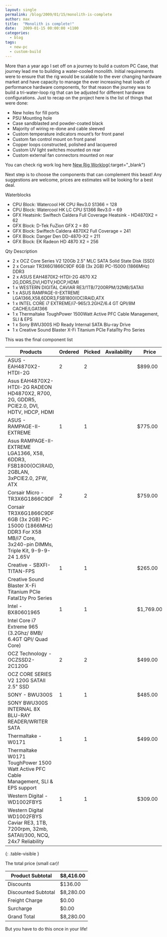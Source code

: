 ```yaml
---
layout: single
permalink: /blog/2009/01/15/monolith-is-complete
author: max
title:  "Monolith is complete!"
date:   2009-01-15 00:00:00 +1100
categories:
  - blog
tags:
  - new-pc
  - custom-build
---
```

<style>
.table-visible {
    overflow-x: visible;
}

</style>
More than a year ago I set off on a journey to build a custom PC Case, that journey lead me to building a water-cooled monolith. Initial requirements were to ensure that the rig would be scalable to the ever changing hardware market and have capacity to manage the ever increasing heat loads of performance hardware components, for that reason the journey was to build a tri-water-loop rig that can be adjusted for different hardware configurations. Just to recap on the project here is the list of things that were done:

- New holes for fill ports
- PSU Mounting hole
- Case sandblasted and powder-coated black
- Majority of wiring re-done and cable sleeved
- Custom temperature indicators mount’s for front panel
- Custom fan control mount on front panel
- Copper loops constructed, polished and lacquered
- Custom UV light switches mounted on rear
- Custom external fan connectors mounted on rear

You can check rig work log here [New Rig Worklog](https://goo.gl/photos/o4bjyeqhTD99GwEfA){:target="_blank"}

Next step is to choose the components that can complement this beast! Any suggestions are welcome, prices are estimates will be looking for a best deal.

Waterblocks
* CPU Block: Watercool HK CPU Rev3.0 S1366 = 128
* CPU Block: Watercool HK LC CPU S1366 Rev3.0 = 69
* GFX Heatsink: Swiftech Caldera Full Coverage Heatsink - HD4870X2 = 62
* GFX Block: D-Tek FuZion GFX 2 = 80
* GFX Block: Swiftech Caldera 4870X2 Full Coverage = 241
* GFX Block: Danger Den DD-4870-X2 = 211
* GFX Block: EK Radeon HD 4870 X2 = 256

Qty	Description
* 2 x OCZ Core Series V2 120Gb 2.5" MLC SATA Solid State Disk (SSD)
* 2 x Corsair TR3X6G1866C9DF 6GB (3x 2GB) PC-15000 (1866MHz) DDR3
* 2 x ASUS EAH4870X2-HTDI-2G 4870 X2 2G,DDR5,DVI,HDTV,HDCP,HDMI
* 1 x WESTERN DIGITAL CAVIAR RE3/1TB/7200RPM/32MB/SATAII
* 1 x ASUS RAMPAGE-II-EXTREME LGA1366,X58,6DDR3,FSB1800(OC)RAID,ATX
* 1 x INTEL CORE i7 EXTREME/i7-965/3.2GHZ/6.4 GT QPI/8M CACHE/LGA1366
* 1 x Thermaltake ToughPower 1500Watt Active PFC Cable Management, SLI & EPS
* 1 x Sony BWU300S HD Ready Internal SATA Blu-ray Drive
* 1 x Creative Sound Blaster X-Fi Titanium PCIe Fatal1ty Pro Series

This was the final component list 

| Products                                                                                                                    | Ordered | Picked | Availability | Price     | Discounts | Amount    | Updated |
|-----------------------------------------------------------------------------------------------------------------------------|---------|--------|--------------|-----------|-----------|-----------|---------|
| ASUS - EAH4870X2-HTDI-2G                                                                                                    | 2       | 2      |              | $899.00   | $17.00    | $1,764.00 | 11/2/09 |
| Asus EAH4870X2-HTDI-2G RADEON HD4870X2, R700, 2G, GDDR5, PCIE2.0, DVI, HDTV, HDCP, HDMI                                     |         |        |              |           |           |           |         |
| ASUS - RAMPAGE-II-EXTREME                                                                                                   | 1       | 1      |              | $775.00   | $11.00    | $764.00   | 11/2/09 |
| Asus RAMPAGE-II-EXTREME LGA1366, X58, 6DDR3, FSB1800(OC)RAID, 2GBLAN, 3xPCIE2.0, 2FW, ATX                                   |         |        |              |           |           |           |         |
| Corsair Micro - TR3X6G1866C9DF                                                                                              | 2       | 2      |              | $759.00   | $14.00    | $1,490.00 | 11/2/09 |
| Corsair TR3X6G1866C9DF 6GB (3x 2GB) PC-15000 (1866MHz) DDR3 For X58 MB/i7 Core, 3x240-pin DIMMs, Triple Kit, 9-9-9-24 1.65V |         |        |              |           |           |           |         |
| Creative - SBXFI-TITAN-FPS                                                                                                  | 1       | 1      |              | $265.00   | $10.00    | $255.00   | 11/2/09 |
| Creative Sound Blaster X-Fi Titanium PCIe Fatal1ty Pro Series                                                               |         |        |              |           |           |           |         |
| Intel - BX80601965                                                                                                          | 1       | 1      |              | $1,769.00 | $28.00    | $1,741.00 | 11/2/09 |
| Intel Core i7 Extreme 965 (3.2Ghz/ 8MB/ 6.4GT QPI/ Quad Core)                                                               |         |        |              |           |           |           |         |
| OCZ Technology - OCZSSD2-2C120G                                                                                             | 2       | 2      |              | $499.00   | $9.00     | $980.00   | 11/2/09 |
| OCZ CORE SERIES V2 120G SATAII 2.5" SSD                                                                                     |         |        |              |           |           |           |         |
| SONY - BWU300S                                                                                                              | 1       | 1      |              | $485.00   | $0.00     | $485.00   | 11/2/09 |
| SONY BWU300S INTERNAL 8X BLU-RAY READER/WRITER SATA                                                                         |         |        |              |           |           |           |         |
| Thermaltake - W0171                                                                                                         | 1       | 1      |              | $499.00   | $0.00     | $499.00   | 11/2/09 |
| Thermaltake W0171 ToughPower 1500 Watt Active PFC Cable Management, SLI & EPS support                                       |         |        |              |           |           |           |         |
| Western Digital - WD1002FBYS                                                                                                | 1       | 1      |              | $309.00   | $7.00     | $302.00   | 11/2/09 |
| Western Digital WD1002FBYS Caviar RE3, 1TB, 7200rpm, 32mb, SATAII/300, NCQ, 24x7 Reliability                                |         |        |              |           |           |           |         |
{: .table-visible }

The total price (small car)!

| Product Subtotal    | $8,416.00 |
|---------------------|-----------|
| Discounts           | $136.00   |
| Discounted Subtotal | $8,280.00 |
| Freight Charge      | $0.00     |
| Surcharge           | $0.00     |
| Grand Total         | $8,280.00 |

But you have to do this once in your life!